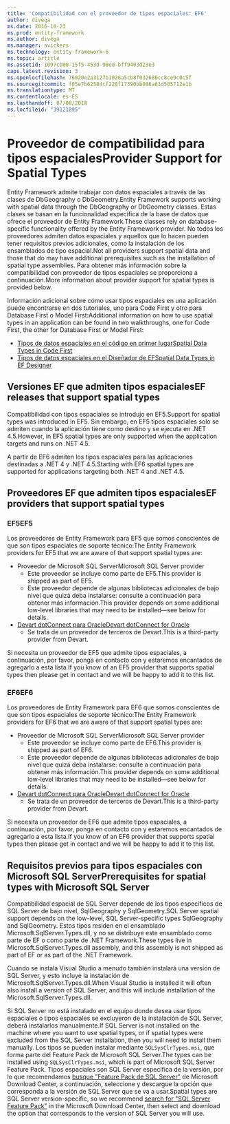 ```yaml
---
title: 'Compatibilidad con el proveedor de tipos espaciales: EF6'
author: divega
ms.date: 2016-10-23
ms.prod: entity-framework
ms.author: divega
ms.manager: avickers
ms.technology: entity-framework-6
ms.topic: article
ms.assetid: 1097cb00-15f5-453d-90ed-bff9403d23e3
caps.latest.revision: 3
ms.openlocfilehash: 76020e2a3127b1026a5cb8f032686cc8ce9c0c5f
ms.sourcegitcommit: f05e7b62584cf228f17390bb086a61d505712e1b
ms.translationtype: MT
ms.contentlocale: es-ES
ms.lasthandoff: 07/08/2018
ms.locfileid: "39121895"
---
```

# <a name="provider-support-for-spatial-types"></a><span data-ttu-id="d64ee-102">Proveedor de compatibilidad para tipos espaciales</span><span class="sxs-lookup"><span data-stu-id="d64ee-102">Provider Support for Spatial Types</span></span>
<span data-ttu-id="d64ee-103">Entity Framework admite trabajar con datos espaciales a través de las clases de DbGeography o DbGeometry.</span><span class="sxs-lookup"><span data-stu-id="d64ee-103">Entity Framework supports working with spatial data through the DbGeography or DbGeometry classes.</span></span> <span data-ttu-id="d64ee-104">Estas clases se basan en la funcionalidad específica de la base de datos que ofrece el proveedor de Entity Framework.</span><span class="sxs-lookup"><span data-stu-id="d64ee-104">These classes rely on database-specific functionality offered by the Entity Framework provider.</span></span> <span data-ttu-id="d64ee-105">No todos los proveedores admiten datos espaciales y aquellos que lo hacen pueden tener requisitos previos adicionales, como la instalación de los ensamblados de tipo espacial.</span><span class="sxs-lookup"><span data-stu-id="d64ee-105">Not all providers support spatial data and those that do may have additional prerequisites such as the installation of spatial type assemblies.</span></span> <span data-ttu-id="d64ee-106">Para obtener más información sobre la compatibilidad con proveedor de tipos espaciales se proporciona a continuación.</span><span class="sxs-lookup"><span data-stu-id="d64ee-106">More information about provider support for spatial types is provided below.</span></span>  

<span data-ttu-id="d64ee-107">Información adicional sobre cómo usar tipos espaciales en una aplicación puede encontrarse en dos tutoriales, uno para Code First y otro para Database First o Model First:</span><span class="sxs-lookup"><span data-stu-id="d64ee-107">Additional information on how to use spatial types in an application can be found in two walkthroughs, one for Code First, the other for Database First or Model First:</span></span>  

- [<span data-ttu-id="d64ee-108">Tipos de datos espaciales en el código en primer lugar</span><span class="sxs-lookup"><span data-stu-id="d64ee-108">Spatial Data Types in Code First</span></span>](~/ef6/modeling/code-first/data-types/spatial.md)  
- [<span data-ttu-id="d64ee-109">Tipos de datos espaciales en el Diseñador de EF</span><span class="sxs-lookup"><span data-stu-id="d64ee-109">Spatial Data Types in EF Designer</span></span>](~/ef6/modeling/designer/data-types/spatial.md)  

## <a name="ef-releases-that-support-spatial-types"></a><span data-ttu-id="d64ee-110">Versiones EF que admiten tipos espaciales</span><span class="sxs-lookup"><span data-stu-id="d64ee-110">EF releases that support spatial types</span></span>  

<span data-ttu-id="d64ee-111">Compatibilidad con tipos espaciales se introdujo en EF5.</span><span class="sxs-lookup"><span data-stu-id="d64ee-111">Support for spatial types was introduced in EF5.</span></span> <span data-ttu-id="d64ee-112">Sin embargo, en EF5 tipos espaciales solo se admiten cuando la aplicación tiene como destino y se ejecuta en .NET 4.5.</span><span class="sxs-lookup"><span data-stu-id="d64ee-112">However, in EF5 spatial types are only supported when the application targets and runs on .NET 4.5.</span></span>  

<span data-ttu-id="d64ee-113">A partir de EF6 admiten los tipos espaciales para las aplicaciones destinadas a .NET 4 y .NET 4.5.</span><span class="sxs-lookup"><span data-stu-id="d64ee-113">Starting with EF6 spatial types are supported for applications targeting both .NET 4 and .NET 4.5.</span></span>  

## <a name="ef-providers-that-support-spatial-types"></a><span data-ttu-id="d64ee-114">Proveedores EF que admiten tipos espaciales</span><span class="sxs-lookup"><span data-stu-id="d64ee-114">EF providers that support spatial types</span></span>  

### <a name="ef5"></a><span data-ttu-id="d64ee-115">EF5</span><span class="sxs-lookup"><span data-stu-id="d64ee-115">EF5</span></span>  

<span data-ttu-id="d64ee-116">Los proveedores de Entity Framework para EF5 que somos conscientes de que son tipos espaciales de soporte técnico:</span><span class="sxs-lookup"><span data-stu-id="d64ee-116">The Entity Framework providers for EF5 that we are aware of that support spatial types are:</span></span>  

- <span data-ttu-id="d64ee-117">Proveedor de Microsoft SQL Server</span><span class="sxs-lookup"><span data-stu-id="d64ee-117">Microsoft SQL Server provider</span></span>  
    - <span data-ttu-id="d64ee-118">Este proveedor se incluye como parte de EF5.</span><span class="sxs-lookup"><span data-stu-id="d64ee-118">This provider is shipped as part of EF5.</span></span>  
    - <span data-ttu-id="d64ee-119">Este proveedor depende de algunas bibliotecas adicionales de bajo nivel que quizá deba instalarse: consulte a continuación para obtener más información.</span><span class="sxs-lookup"><span data-stu-id="d64ee-119">This provider depends on some additional low-level libraries that may need to be installed—see below for details.</span></span>  
- [<span data-ttu-id="d64ee-120">Devart dotConnect para Oracle</span><span class="sxs-lookup"><span data-stu-id="d64ee-120">Devart dotConnect for Oracle</span></span>](http://www.devart.com/dotconnect/oracle/)  
    - <span data-ttu-id="d64ee-121">Se trata de un proveedor de terceros de Devart.</span><span class="sxs-lookup"><span data-stu-id="d64ee-121">This is a third-party provider from Devart.</span></span>  

<span data-ttu-id="d64ee-122">Si necesita un proveedor de EF5 que admite tipos espaciales, a continuación, por favor, ponga en contacto con y estaremos encantados de agregarlo a esta lista.</span><span class="sxs-lookup"><span data-stu-id="d64ee-122">If you know of an EF5 provider that supports spatial types then please get in contact and we will be happy to add it to this list.</span></span>  

### <a name="ef6"></a><span data-ttu-id="d64ee-123">EF6</span><span class="sxs-lookup"><span data-stu-id="d64ee-123">EF6</span></span>  

<span data-ttu-id="d64ee-124">Los proveedores de Entity Framework para EF6 que somos conscientes de que son tipos espaciales de soporte técnico:</span><span class="sxs-lookup"><span data-stu-id="d64ee-124">The Entity Framework providers for EF6 that we are aware of that support spatial types are:</span></span>  

- <span data-ttu-id="d64ee-125">Proveedor de Microsoft SQL Server</span><span class="sxs-lookup"><span data-stu-id="d64ee-125">Microsoft SQL Server provider</span></span>  
    - <span data-ttu-id="d64ee-126">Este proveedor se incluye como parte de EF6.</span><span class="sxs-lookup"><span data-stu-id="d64ee-126">This provider is shipped as part of EF6.</span></span>  
    - <span data-ttu-id="d64ee-127">Este proveedor depende de algunas bibliotecas adicionales de bajo nivel que quizá deba instalarse: consulte a continuación para obtener más información.</span><span class="sxs-lookup"><span data-stu-id="d64ee-127">This provider depends on some additional low-level libraries that may need to be installed—see below for details.</span></span>  
- [<span data-ttu-id="d64ee-128">Devart dotConnect para Oracle</span><span class="sxs-lookup"><span data-stu-id="d64ee-128">Devart dotConnect for Oracle</span></span>](http://www.devart.com/dotconnect/oracle/)  
    - <span data-ttu-id="d64ee-129">Se trata de un proveedor de terceros de Devart.</span><span class="sxs-lookup"><span data-stu-id="d64ee-129">This is a third-party provider from Devart.</span></span>  

<span data-ttu-id="d64ee-130">Si necesita un proveedor de EF6 que admite tipos espaciales, a continuación, por favor, ponga en contacto con y estaremos encantados de agregarlo a esta lista.</span><span class="sxs-lookup"><span data-stu-id="d64ee-130">If you know of an EF6 provider that supports spatial types then please get in contact and we will be happy to add it to this list.</span></span>  

## <a name="prerequisites-for-spatial-types-with-microsoft-sql-server"></a><span data-ttu-id="d64ee-131">Requisitos previos para tipos espaciales con Microsoft SQL Server</span><span class="sxs-lookup"><span data-stu-id="d64ee-131">Prerequisites for spatial types with Microsoft SQL Server</span></span>  

<span data-ttu-id="d64ee-132">Compatibilidad espacial de SQL Server depende de los tipos específicos de SQL Server de bajo nivel, SqlGeography y SqlGeometry.</span><span class="sxs-lookup"><span data-stu-id="d64ee-132">SQL Server spatial support depends on the low-level, SQL Server-specific types SqlGeography and SqlGeometry.</span></span> <span data-ttu-id="d64ee-133">Estos tipos residen en el ensamblado Microsoft.SqlServer.Types.dll, y no se distribuye este ensamblado como parte de EF o como parte de .NET Framework.</span><span class="sxs-lookup"><span data-stu-id="d64ee-133">These types live in Microsoft.SqlServer.Types.dll assembly, and this assembly is not shipped as part of EF or as part of the .NET Framework.</span></span>  

<span data-ttu-id="d64ee-134">Cuando se instala Visual Studio a menudo también instalará una versión de SQL Server, y esto incluye la instalación de Microsoft.SqlServer.Types.dll.</span><span class="sxs-lookup"><span data-stu-id="d64ee-134">When Visual Studio is installed it will often also install a version of SQL Server, and this will include installation of the Microsoft.SqlServer.Types.dll.</span></span>  

<span data-ttu-id="d64ee-135">Si SQL Server no está instalado en el equipo donde desea usar tipos espaciales o tipos espaciales se excluyeron de la instalación de SQL Server, deberá instalarlos manualmente.</span><span class="sxs-lookup"><span data-stu-id="d64ee-135">If SQL Server is not installed on the machine where you want to use spatial types, or if spatial types were excluded from the SQL Server installation, then you will need to install them manually.</span></span> <span data-ttu-id="d64ee-136">Los tipos se pueden instalar mediante `SQLSysClrTypes.msi`, que forma parte del Feature Pack de Microsoft SQL Server.</span><span class="sxs-lookup"><span data-stu-id="d64ee-136">The types can be installed using `SQLSysClrTypes.msi`, which is part of Microsoft SQL Server Feature Pack.</span></span> <span data-ttu-id="d64ee-137">Tipos espaciales son SQL Server específica de la versión, por lo que recomendamos [busque "Feature Pack de SQL Server"](https://www.microsoft.com/en-us/search/result.aspx?q=sql+server+feature+pack) de Microsoft Download Center, a continuación, seleccione y descargue la opción que corresponda a la versión de SQL Server que se va a usar.</span><span class="sxs-lookup"><span data-stu-id="d64ee-137">Spatial types are SQL Server version-specific, so we recommend [search for "SQL Server Feature Pack"](https://www.microsoft.com/en-us/search/result.aspx?q=sql+server+feature+pack) in the Microsoft Download Center, then select and download the option that corresponds to the version of SQL Server you will use.</span></span>

